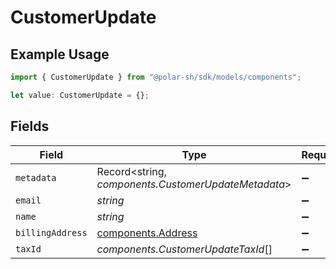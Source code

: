 # CustomerUpdate

## Example Usage

```typescript
import { CustomerUpdate } from "@polar-sh/sdk/models/components";

let value: CustomerUpdate = {};
```

## Fields

| Field                                                    | Type                                                     | Required                                                 | Description                                              |
| -------------------------------------------------------- | -------------------------------------------------------- | -------------------------------------------------------- | -------------------------------------------------------- |
| `metadata`                                               | Record<string, *components.CustomerUpdateMetadata*>      | :heavy_minus_sign:                                       | N/A                                                      |
| `email`                                                  | *string*                                                 | :heavy_minus_sign:                                       | N/A                                                      |
| `name`                                                   | *string*                                                 | :heavy_minus_sign:                                       | N/A                                                      |
| `billingAddress`                                         | [components.Address](../../models/components/address.md) | :heavy_minus_sign:                                       | N/A                                                      |
| `taxId`                                                  | *components.CustomerUpdateTaxId*[]                       | :heavy_minus_sign:                                       | N/A                                                      |